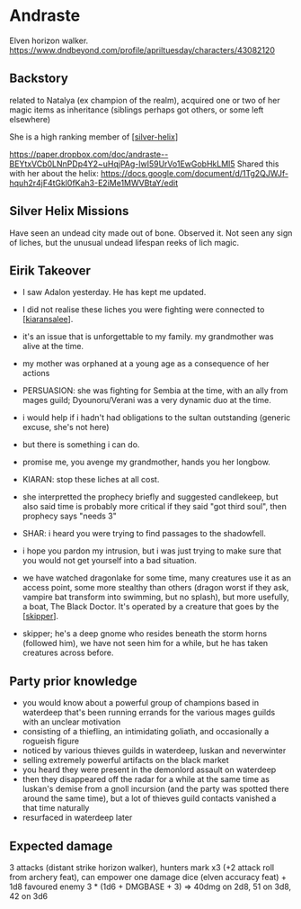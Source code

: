 # Andraste
Elven horizon walker.
https://www.dndbeyond.com/profile/apriltuesday/characters/43082120

## Backstory
related to Natalya (ex champion of the realm), acquired one or two of her magic items as inheritance (siblings perhaps got others, or some left elsewhere)

She is a high ranking member of [[silver-helix]]

https://paper.dropbox.com/doc/andraste--BEYtxVCb0LNnPDp4Y2~uHqjPAg-lwI59UrVo1EwGobHkLMl5
Shared this with her about the helix:
https://docs.google.com/document/d/1Tg2QJWJf-hquh2r4jF4tGkl0fKah3-E2iMe1MWVBtaY/edit

## Silver Helix Missions
Have seen an undead city made out of bone. Observed it.
Not seen any sign of liches, but the unusual undead lifespan reeks of lich magic.

## Eirik Takeover
- I saw Adalon yesterday. He has kept me updated.
- I did not realise these liches you were fighting were connected to [[kiaransalee]].
- it's an issue that is unforgettable to my family. my grandmother was alive at the time.
- my mother was orphaned at a young age as a consequence of her actions

- PERSUASION: she was fighting for Sembia at the time, with an ally from mages guild; Dyounoru/Verani was a very dynamic duo at the time.
- i would help if i hadn't had obligations to the sultan outstanding (generic excuse, she's not here)
- but there is something i can do.
- promise me, you avenge my grandmother, hands you her longbow.

- KIARAN: stop these liches at all cost.
- she interpretted the prophecy briefly and suggested candlekeep, but also said time is probably more critical if they said "got third soul", then prophecy says "needs 3"

- SHAR: i heard you were trying to find passages to the shadowfell.
- i hope you pardon my intrusion, but i was just trying to make sure that you would not get yourself into a bad situation.
- we have watched dragonlake for some time, many creatures use it as an access point, some more stealthy than others (dragon worst if they ask, vampire bat transform into swimming, but no splash), but more usefully, a boat, The Black Doctor. It's operated by a creature that goes by the [[skipper]].
- skipper; he's a deep gnome who resides beneath the storm horns (followed him), we have not seen him for a while, but he has taken creatures across before.

## Party prior knowledge

- you would know about a powerful group of champions based in waterdeep that's been running errands for the various mages guilds with an unclear motivation
- consisting of a thiefling, an intimidating goliath, and occasionally a rogueish figure
- noticed by various thieves guilds in waterdeep, luskan and neverwinter
- selling extremely powerful artifacts on the black market
- you heard they were present in the demonlord assault on waterdeep
- then they disappeared off the radar for a while at the same time as luskan's demise from a gnoll incursion (and the party was spotted there around the same time), but a lot of thieves guild contacts vanished a that time naturally
- resurfaced in waterdeep later

## Expected damage
3 attacks (distant strike horizon walker), hunters mark x3 (+2 attack roll from archery feat), can empower one damage dice (elven accuracy feat) + 1d8 favoured enemy
3 * (1d6 + DMGBASE + 3) => 40dmg on 2d8, 51 on 3d8, 42 on 3d6

[//begin]: # "Autogenerated link references for markdown compatibility"
[silver-helix]: ../factions/silver-helix "Silver Helix"
[kiaransalee]: ../deities/kiaransalee "Kiaransalee"
[skipper]: skipper "The Skipper"
[//end]: # "Autogenerated link references"
